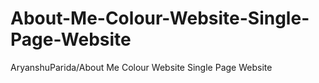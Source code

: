 # About-Me-Colour-Website-Single-Page-Website
AryanshuParida/About Me Colour Website Single Page Website
